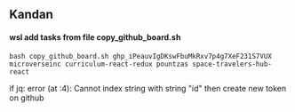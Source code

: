 ## Kandan
#### wsl add tasks from file copy_github_board.sh

```bash copy_github_board.sh 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 microverseinc curriculum-react-redux pountzas space-travelers-hub-react```
<p>if jq: error (at :4): Cannot index string with string "id" then create new token on github </p>

